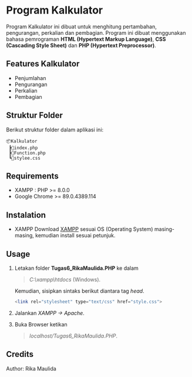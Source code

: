 # Program Kalkulator

Program Kalkulator ini dibuat untuk menghitung pertambahan, pengurangan, perkalian dan pembagian. Program ini dibuat menggunakan bahasa pemrograman **HTML (Hypertext Markup Language)**, **CSS (Cascading Style Sheet)** dan **PHP (Hypertext Preprocessor)**.

## Features Kalkulator
- Penjumlahan
- Pengurangan
- Perkalian
- Pembagian

## Struktur Folder
Berikut struktur folder dalam aplikasi ini:

```
📦Kalkulator
 ┣📜index.php
 ┣📜Function.php
 ┗📜stylee.css

```

## Requirements

* XAMPP : PHP >= 8.0.0
* Google Chrome >= 89.0.4389.114

## Instalation

* XAMPP
   Download [XAMPP](https://www.apachefriends.org/download.html) sesuai OS (Operating System) masing-masing, kemudian install sesuai petunjuk.
  
## Usage

1. Letakan folder **Tugas6_RikaMaulida.PHP** ke dalam 
    > *C:\xampp\htdocs*  (Windows).
   
   Kemudian, sisipkan sintaks berikut diantara tag *head*.
    ```php
    <link rel="stylesheet" type="text/css" href="style.css">
    ```
5. Jalankan *XAMPP -> Apache*.
6. Buka Browser ketikan 
   > *localhost/Tugas6_RikaMaulida.PHP*.

## Credits

   Author: Rika Maulida